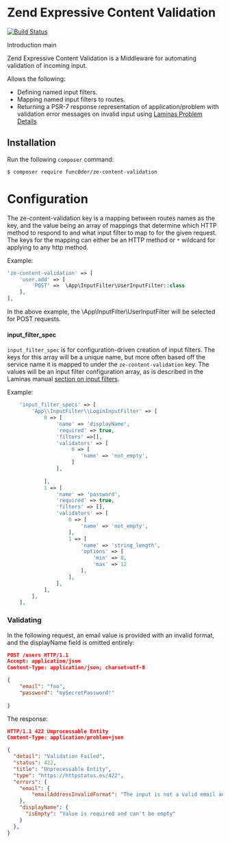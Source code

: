 Zend Expressive Content Validation 
====
[![Build Status](https://app.travis-ci.com/func0der/ze-content-validation.svg?branch=main)](https://app.travis-ci.com/func0der/ze-content-validation)

Introduction
main

Zend Expressive Content Validation is a Middleware for automating validation of incoming input.

Allows the following:

- Defining named input filters.
- Mapping named input filters to routes.
- Returning a PSR-7 response representation of application/problem with validation error messages on invalid input using 
[Laminas Problem Details](https://github.com/mezzio/mezzio-problem-details)

Installation
------------

Run the following `composer` command:

```console
$ composer require func0der/ze-content-validation
```

Configuration
=============

The ze-content-validation key is a mapping between routes names as the key, and the value being an array of
mappings that determine which HTTP method to respond to and what input filter to map to for the given request. 
The keys for the mapping can either be an HTTP method or `*` wildcard for applying to any http method.

Example:
```php
'ze-content-validation' => [
    'user.add' => [
        'POST' =>  \App\InputFilter\UserInputFilter::class
    ],
],
```
In the above example, the \App\InputFilter\UserInputFilter will be selected for POST requests.

#### input_filter_spec

`input_filter_spec` is for configuration-driven creation of input filters.  The keys for this array
will be a unique name, but more often based off the service name it is mapped to under the
`ze-content-validation` key. The values will be an input filter configuration array, as is
described in the Laminas manual [section on input
filters](https://docs.laminas.dev/laminas-inputfilter/intro/).

Example:

```php
    'input_filter_specs' => [
        'App\\InputFilter\\LoginInputFilter' => [
            0 => [
                'name' => 'displayName',
                'required' => true,
                'filters' =>[],
                'validators' => [
                     0 => [
                        'name' => 'not_empty',
                     ]   
                ],
                
            ],
            1 => [
                'name' => 'password',
                'required' => true,
                'filters' => [],
                'validators' => [
                    0 => [
                        'name' => 'not_empty',
                    ],
                    1 => [
                        'name' => 'string_length',
                        'options' => [
                            'min' => 8, 
                            'max' => 12
                        ],
                    ],
                ],                
            ],
        ],
    ],
```

### Validating
In the following request, an email value is provided with an invalid format, and the displayName field is omitted 
entirely:
```json
POST /users HTTP/1.1
Accept: application/json
Content-Type: application/json; charset=utf-8

{
    "email": "foo",
    "password": "mySecretPassword!"
    
}
```

The response:

```json
HTTP/1.1 422 Unprocessable Entity
Content-Type: application/problem+json

{
  "detail": "Validation Failed",
  "status": 422,
  "title": "Unprocessable Entity",
  "type": "https://httpstatus.es/422",
  "errors": {
    "email": {
        "emailAddressInvalidFormat": "The input is not a valid email address. Use the basic format local-part@hostname"
    },
    "displayName": {
      "isEmpty": "Value is required and can't be empty"
    }    
  },
}
```
